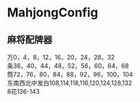 # MahjongConfig
## 麻将配牌器<br>
万0，4，8，12，16，20，24，28，32 <br> 
条36，40，44，48，52，56，60，64，68<br>
筒72，76，80，84，88，92，96，100，104<br>
东南西北中发白108,114,118,116,120,124,128,132<br>
8花136-143<br>
